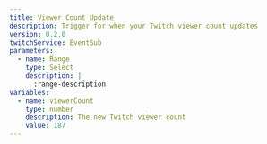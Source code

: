 ```yaml
---
title: Viewer Count Update
description: Trigger for when your Twitch viewer count updates
version: 0.2.0
twitchService: EventSub
parameters:
  - name: Range
    type: Select
    description: |
      :range-description
variables:
  - name: viewerCount
    type: number
    description: The new Twitch viewer count
    value: 187
---
```

